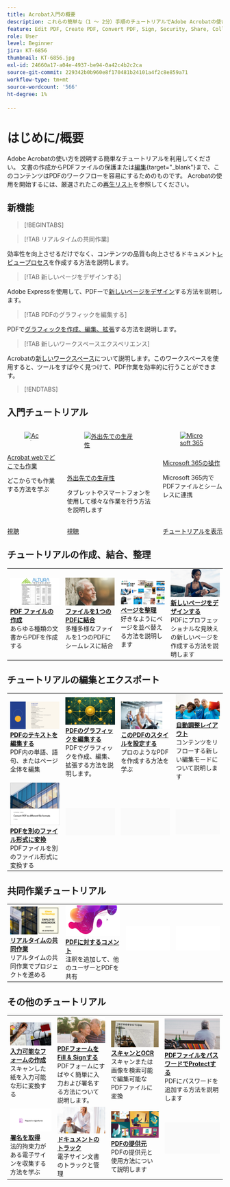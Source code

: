 ```yaml
---
title: Acrobat入門の概要
description: これらの簡単な（1 ～ 2分）手順のチュートリアルでAdobe Acrobatの使い方を学びます
feature: Edit PDF, Create PDF, Convert PDF, Sign, Security, Share, Collaboration, Workspace
role: User
level: Beginner
jira: KT-6856
thumbnail: KT-6856.jpg
exl-id: 24660a17-a04e-4937-be94-0a42c4b2c2ca
source-git-commit: 229342b0b960e8f170481b24101a4f2c8e859a71
workflow-type: tm+mt
source-wordcount: '566'
ht-degree: 1%

---
```


# はじめに/概要

Adobe Acrobatの使い方を説明する簡単なチュートリアルを利用してください。 文書の作成からPDFファイルの保護または[編集](https://www.adobe.com/jp/acrobat/online/pdf-editor.html){target="_blank"}まで、このコンテンツはPDFのワークフローを容易にするためのものです。 Acrobatの使用を開始するには、厳選されたこの[再生リスト](https://experienceleague.adobe.com/en/playlists/acrobat-get-started-business-users)を参照してください。

## 新機能

>[!BEGINTABS]

>[!TAB リアルタイムの共同作業]

効率性を向上させるだけでなく、コンテンツの品質も向上させるドキュメント[レビュープロセス](collaborate.md)を作成する方法を説明します。

>[!TAB 新しいページをデザインする]

Adobe Expressを使用して、PDFーで[新しいページをデザイン](add-custom-page.md)する方法を説明します。

>[!TAB PDFのグラフィックを編集する]

PDFで[グラフィックを作成、編集、拡張](edit-graphics.md)する方法を説明します。

>[!TAB 新しいワークスペースエクスペリエンス]

Acrobatの[新しいワークスペース](new-workspace.md)について説明します。このワークスペースを使用すると、ツールをすばやく見つけて、PDF作業を効率的に行うことができます。

>[!ENDTABS]

## 入門チュートリアル



<!-- CARDS

* https://experienceleague.adobe.com/en/docs/document-cloud-learn/acrobat-learning/getting-started/acrobatweb
  {title = Work anywhere with Acrobat web}
  {description = Learn how to work from anywhere}
  {image = https://experienceleague.adobe.com/en/docs/document-cloud-learn/acrobat-learning/getting-started/media_1bfcf9b6746a553be3bae3718499df7f83847b637.png?width=400&format=webply&optimize=medium}
  {cta = Watch}
* https://experienceleague.adobe.com/en/docs/document-cloud-learn/acrobat-learning/getting-started/productivity
  {title = Productivity on the go}
  {description = Learn how to do more from your tablet or mobile phone}
  {image = https://experienceleague.adobe.com/en/docs/document-cloud-learn/acrobat-learning/getting-started/media_1baac857c8ccc7eb8f0af7c27bd123772b2d5cac4.png?width=400&format=webply&optimize=medium}
  {cta = Watch}
* https://experienceleague.adobe.com/en/docs/journey-optimizer/using/get-started/user-interface
  {title = Work with Microsoft 365}
  {description = Work seamlessly with PDF files, right inside Microsoft 365}
  {image = https://experienceleague.adobe.com/en/docs/document-cloud-learn/acrobat-learning/getting-started/media_1e715d1ec959dc755a27cab94e21039372673afac.png?width=400&format=webply&optimize=medium}
  {cta = View tutorials}

-->
<!-- START CARDS HTML - DO NOT MODIFY BY HAND -->
<div class="columns">
    <div class="column is-half-tablet is-half-desktop is-one-third-widescreen" aria-label="Work anywhere with Acrobat web">
        <div class="card" style="height: 100%; display: flex; flex-direction: column; height: 100%;">
            <div class="card-image">
                <figure class="image x-is-16by9">
                    <a href="https://experienceleague.adobe.com/en/docs/document-cloud-learn/acrobat-learning/getting-started/acrobatweb" title="Acrobat webでどこでも作業" target="_blank" rel="referrer">
                        <img class="is-bordered-r-small" src="https://experienceleague.adobe.com/en/docs/document-cloud-learn/acrobat-learning/getting-started/media_1bfcf9b6746a553be3bae3718499df7f83847b637.png?width=400&format=webply&optimize=medium" alt="Acrobat webでどこでも作業"
                             style="width: 100%; aspect-ratio: 16 / 9; object-fit: cover; overflow: hidden; display: block; margin: auto;">
                    </a>
                </figure>
            </div>
            <div class="card-content is-padded-small" style="display: flex; flex-direction: column; flex-grow: 1; justify-content: space-between;">
                <div class="top-card-content">
                    <p class="headline is-size-6 has-text-weight-bold">
                        <a href="https://experienceleague.adobe.com/en/docs/document-cloud-learn/acrobat-learning/getting-started/acrobatweb" target="_blank" rel="referrer" title="Acrobat webでどこでも作業">Acrobat webでどこでも作業</a>
                    </p>
                    <p class="is-size-6">どこからでも作業する方法を学ぶ</p>
                </div>
                <a href="https://experienceleague.adobe.com/en/docs/document-cloud-learn/acrobat-learning/getting-started/acrobatweb" target="_blank" rel="referrer" class="spectrum-Button spectrum-Button--outline spectrum-Button--primary spectrum-Button--sizeM" style="align-self: flex-start; margin-top: 1rem;">
                    <span class="spectrum-Button-label has-no-wrap has-text-weight-bold">視聴</span>
                </a>
            </div>
        </div>
    </div>
    <div class="column is-half-tablet is-half-desktop is-one-third-widescreen" aria-label="Productivity on the go">
        <div class="card" style="height: 100%; display: flex; flex-direction: column; height: 100%;">
            <div class="card-image">
                <figure class="image x-is-16by9">
                    <a href="https://experienceleague.adobe.com/en/docs/document-cloud-learn/acrobat-learning/getting-started/productivity" title="外出先での生産性" target="_blank" rel="referrer">
                        <img class="is-bordered-r-small" src="https://experienceleague.adobe.com/en/docs/document-cloud-learn/acrobat-learning/getting-started/media_1baac857c8ccc7eb8f0af7c27bd123772b2d5cac4.png?width=400&format=webply&optimize=medium" alt="外出先での生産性"
                             style="width: 100%; aspect-ratio: 16 / 9; object-fit: cover; overflow: hidden; display: block; margin: auto;">
                    </a>
                </figure>
            </div>
            <div class="card-content is-padded-small" style="display: flex; flex-direction: column; flex-grow: 1; justify-content: space-between;">
                <div class="top-card-content">
                    <p class="headline is-size-6 has-text-weight-bold">
                        <a href="https://experienceleague.adobe.com/en/docs/document-cloud-learn/acrobat-learning/getting-started/productivity" target="_blank" rel="referrer" title="外出先での生産性">外出先での生産性</a>
                    </p>
                    <p class="is-size-6">タブレットやスマートフォンを使用して様々な作業を行う方法を説明します</p>
                </div>
                <a href="https://experienceleague.adobe.com/en/docs/document-cloud-learn/acrobat-learning/getting-started/productivity" target="_blank" rel="referrer" class="spectrum-Button spectrum-Button--outline spectrum-Button--primary spectrum-Button--sizeM" style="align-self: flex-start; margin-top: 1rem;">
                    <span class="spectrum-Button-label has-no-wrap has-text-weight-bold">視聴</span>
                </a>
            </div>
        </div>
    </div>
    <div class="column is-half-tablet is-half-desktop is-one-third-widescreen" aria-label="Work with Microsoft 365">
        <div class="card" style="height: 100%; display: flex; flex-direction: column; height: 100%;">
            <div class="card-image">
                <figure class="image x-is-16by9">
                    <a href="https://experienceleague.adobe.com/en/docs/journey-optimizer/using/get-started/user-interface" title="Microsoft 365の使用" target="_blank" rel="referrer">
                        <img class="is-bordered-r-small" src="https://experienceleague.adobe.com/en/docs/document-cloud-learn/acrobat-learning/getting-started/media_1e715d1ec959dc755a27cab94e21039372673afac.png?width=400&format=webply&optimize=medium" alt="Microsoft 365の使用"
                             style="width: 100%; aspect-ratio: 16 / 9; object-fit: cover; overflow: hidden; display: block; margin: auto;">
                    </a>
                </figure>
            </div>
            <div class="card-content is-padded-small" style="display: flex; flex-direction: column; flex-grow: 1; justify-content: space-between;">
                <div class="top-card-content">
                    <p class="headline is-size-6 has-text-weight-bold">
                        <a href="https://experienceleague.adobe.com/en/docs/journey-optimizer/using/get-started/user-interface" target="_blank" rel="referrer" title="Microsoft 365の使用">Microsoft 365の操作</a>
                    </p>
                    <p class="is-size-6">Microsoft 365内でPDFファイルとシームレスに連携</p>
                </div>
                <a href="https://experienceleague.adobe.com/en/docs/journey-optimizer/using/get-started/user-interface" target="_blank" rel="referrer" class="spectrum-Button spectrum-Button--outline spectrum-Button--primary spectrum-Button--sizeM" style="align-self: flex-start; margin-top: 1rem;">
                    <span class="spectrum-Button-label has-no-wrap has-text-weight-bold">チュートリアルを表示</span>
                </a>
            </div>
        </div>
    </div>
</div>
<!-- END CARDS HTML - DO NOT MODIFY BY HAND -->

## チュートリアルの作成、結合、整理

<table style="table-layout:fixed">
  <tr>
    <td>
      <a href="create-pdf.md">
        <img alt="PDFファイルの作成" src="../assets/create.png" />
      </a>
      <div>
      <a href="create-pdf.md"><strong>PDF ファイルの作成</strong></a>
      </div>
      あらゆる種類の文書からPDFを作成する
      <br>
    </td>
    <td>
      <a href="combine-to-pdf.md">
        <img alt="ファイルを1つのPDFーに結合" src="../assets/combine.png" />
      </a>
      <div>
      <a href="combine-to-pdf.md"><strong>ファイルを1つのPDFに結合</strong></a>
      </div>
      多種多様なファイルを1つのPDFにシームレスに結合
      <br>
    </td>
    <td>
      <a href="organize.md">
        <img alt="ページを整理" src="../assets/organize-pages.png" />
      </a>
      <div>
      <a href="organize.md"><strong>ページを整理</strong></a>
      </div>
      好きなようにページを並べ替える方法を説明します
      <br>
    </td>
    <td>
      <a href="add-custom-page.md">
        <img alt="新しいページをデザインする" src="../assets/design.png" />
      </a>
      <div>
      <a href="add-custom-page.md"><strong>新しいページをデザインする</strong></a>
      </div>
     PDFにプロフェッショナルな見映えの新しいページを作成する方法を説明します
      <br>
    </td>
  </tr>
  </table>

## チュートリアルの編集とエクスポート

<table style="table-layout:fixed">
  <tr>
    <td>
      <a href="edit-pdf.md">
        <img alt="PDF内のテキストの編集" src="../assets/edit-text.png" />
      </a>
      <div>
      <a href="edit-pdf.md"><strong>PDFのテキストを編集する</strong></a>
      </div>
      PDF内の単語、語句、またはページ全体を編集
      <br>
    </td>
    <td>
      <a href="edit-graphics.md">
        <img alt="PDF内のグラフィックの編集" src="../assets/edit-graphics.png" />
      </a>
      <div>
      <a href="edit-graphics.md"><strong>PDFのグラフィックを編集する</strong></a>
      </div>
      PDFでグラフィックを作成、編集、拡張する方法を説明します。
      <br>
    </td>
    <td>
      <a href="stylize-this-pdf.md">
        <img alt="このPDFをスタイライズ" src="../assets/stylize-pdf.png" />
      </a>
      <div>
      <a href="stylize-this-pdf.md"><strong>このPDFのスタイルを設定する</strong></a>
      </div>
      プロのようなPDFを作成する方法を学ぶ
      <br>
    </td>
   <td>
      <a href="auto-adjust-layout.md">
        <img alt="自動調整レイアウト" src="../assets/auto-adjust.png" />
      </a>
      <div>
      <a href="auto-adjust-layout.md"><strong>自動調整レイアウト</strong></a>
      </div>
      コンテンツをリフローする新しい編集モードについて説明します
      <br>
    </td>
  </tr>
    <td>
      <a href="export-pdf.md">
        <img alt="PDFを別のファイル形式に変換" src="../assets/convert.png" />
      </a>
      <div>
      <a href="export-pdf.md"><strong>PDFを別のファイル形式に変換</strong></a>
      </div>
      PDFファイルを別のファイル形式に変換する
      <br>
    </td>
    <td>
   <img alt="スペーサー" src="../assets/Grayspacer.png" />
    <div>
    <br>
  </td>
  <td>
   <img alt="スペーサー" src="../assets/Grayspacer.png" />
    <div>
    <br>
  </td>
   <td>
   <img alt="スペーサー" src="../assets/Grayspacer.png" />
    <div>
    <br>
  </td>
</tr>
</table>

## 共同作業チュートリアル

<table style="table-layout:fixed">
  <tr>
    <td>
      <a href="collaborate.md">
        <img alt="リアルタイムの共同作業" src="../assets/collaborate.png" />
      </a>
      <div>
      <a href="collaborate.md"><strong>リアルタイムの共同作業</strong></a>
      </div>
      リアルタイムの共同作業でプロジェクトを進める
    </td>
    <td>
      <a href="comment-on-pdf-files.md">
        <img alt="PDFに対するコメント" src="../assets/comment.png" />
      </a>
      <div>
      <a href="comment-on-pdf-files.md"><strong>PDFに対するコメント</strong></a>
      </div>
      注釈を追加して、他のユーザーとPDFを共有
      <br>
    </td>
    <td>
    <img alt="スペーサー" src="../assets/Whitespacer.png" />
      <div>
      <br>
    </td>
    <td>
    <img alt="スペーサー" src="../assets/Whitespacer.png" />
      <div>
      <br>
    </td>
</tr>
</table>

## その他のチュートリアル

<table style="table-layout:fixed">
<tr>
  <td>
    <a href="create-fillable-forms.md">
      <img alt="入力可能なフォームの作成" src="../assets/fillable-forms.png" />
    </a>
    <div>
      <a href="create-fillable-forms.md"><strong>入力可能なフォームの作成</strong></a>
      </div>
      スキャンした紙を入力可能な形に変換する
      <br>
  </td>
  <td>
    <a href="fill-and-sign.md">
      <img alt="PDFフォームをFill &amp; Sign" src="../assets/fill-sign.png" />
    </a>
    <div>
    <a href="fill-and-sign.md"><strong>PDFフォームをFill &amp; Signする</strong></a>
    </div>
    PDFフォームにすばやく簡単に入力および署名する方法について説明します。
    <br>
  </td>
  <td>
    <a href="scan-and-ocr.md">
      <img alt="スキャンとOCR" src="../assets/scan.png" />
    </a>
    <div>
    <a href="scan-and-ocr.md"><strong>スキャンとOCR</strong></a>
    </div>
    スキャンまたは画像を検索可能で編集可能なPDFファイルに変換
    <br>
  </td>
  <td>
    <a href="password-protect.md">
      <img alt="PDFファイルをパスワードでProtectする" src="../assets/protect.png" />
    </a>
    <div>
    <a href="password-protect.md"><strong>PDFファイルをパスワードでProtectする</strong></a>
    </div>
    PDFにパスワードを追加する方法を説明します
    <br>
  </td>
</tr>
<tr>
  <td>
    <a href="signatures.md">
      <img alt="署名を取得" src="../assets/signatures.png" />
    </a>
    <div>
    <a href="signatures.md"><strong>署名を取得</strong></a>
    </div>
    法的拘束力がある電子サインを収集する方法を学ぶ
    <br>
  </td>
  <td>
    <a href="track.md">
      <img alt="ドキュメントのトラック" src="../assets/track.png" />
    </a>
    <div>
    <a href="track.md"><strong>ドキュメントのトラック</strong></a>
    </div>
    電子サイン文書のトラックと管理
    <br>
  </td>
  <td>
      <a href="where-do-pdfs-come-from.md">
        <img alt="PDFはどこから来るのですか。" src="../assets/where-pdfs.png" />
      </a>
      <div>
      <a href="where-do-pdfs-come-from.md"><strong>PDFの提供元</strong></a>
      </div>
      PDFの提供元と使用方法について説明します
      <br>
  </td>
  <td>
   <img alt="スペーサー" src="../assets/Grayspacer.png" />
    <div>
    <br>
  </td>
</tr>
</table>
